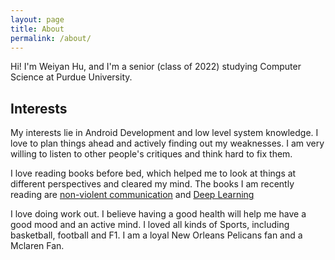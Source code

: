 ```yaml
---
layout: page
title: About
permalink: /about/
---
```


Hi! I'm Weiyan Hu, and I'm a senior (class of 2022) studying Computer Science at Purdue University.

## Interests

My interests lie in Android Development and low level system knowledge. I love to plan things ahead and actively finding out my weaknesses. I am very willing to listen to other people's critiques and think hard to fix them.

I love reading books before bed, which helped me to look at things at different perspectives and cleared my mind. The books I am recently reading are [non-violent communication](https://www.amazon.com/Nonviolent-Communication-Language-Life-Changing-Relationships/dp/189200528X) and [Deep Learning](https://www.amazon.com/Deep-Work-Focused-Success-Distracted/dp/1455586692)

I love doing work out. I believe having a good health will help me have a good mood and an active mind. I loved all kinds of Sports, including basketball, football and F1. I am a loyal New Orleans Pelicans fan and a Mclaren Fan.
